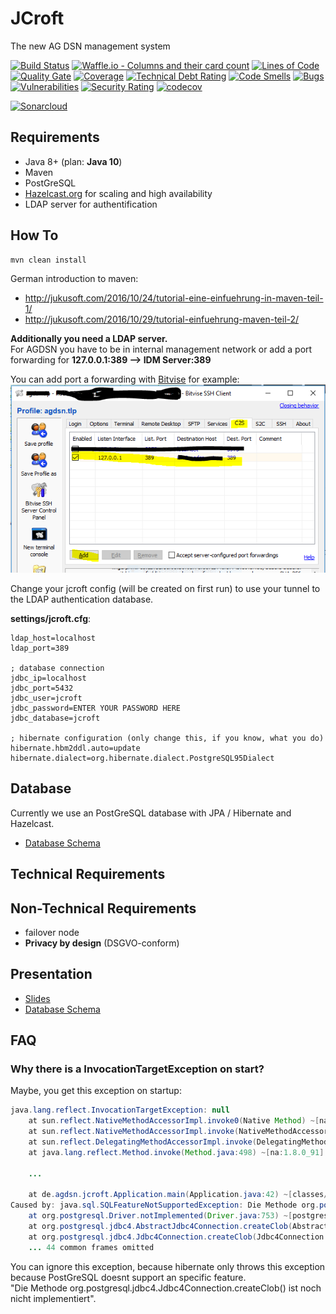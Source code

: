 # JCroft

The new AG DSN management system

[![Build Status](https://travis-ci.org/JGDSN/jcroft.svg?branch=master)](https://travis-ci.org/JGDSN/jcroft)
[![Waffle.io - Columns and their card count](https://badge.waffle.io/JGDSN/jcroft.svg?columns=all)](https://waffle.io/JGDSN/jcroft)
[![Lines of Code](https://sonarcloud.io/api/project_badges/measure?project=de.agdsn%3Ajcroft&metric=ncloc)](https://sonarcloud.io/dashboard/index/de.agdsn%3Ajcroft) 
[![Quality Gate](https://sonarcloud.io/api/project_badges/measure?project=de.agdsn%3Ajcroft&metric=alert_status)](https://sonarcloud.io/dashboard/index/de.agdsn%3Ajcroft) 
[![Coverage](https://sonarcloud.io/api/project_badges/measure?project=de.agdsn%3Ajcroft&metric=coverage)](https://sonarcloud.io/dashboard/index/de.agdsn%3Ajcroft) 
[![Technical Debt Rating](https://sonarcloud.io/api/project_badges/measure?project=de.agdsn%3Ajcroft&metric=sqale_index)](https://sonarcloud.io/dashboard/index/de.agdsn%3Ajcroft) 
[![Code Smells](https://sonarcloud.io/api/project_badges/measure?project=de.agdsn%3Ajcroft&metric=code_smells)](https://sonarcloud.io/dashboard/index/de.agdsn%3Ajcroft) 
[![Bugs](https://sonarcloud.io/api/project_badges/measure?project=de.agdsn%3Ajcroft&metric=bugs)](https://sonarcloud.io/dashboard/index/de.agdsn%3Ajcroft) 
[![Vulnerabilities](https://sonarcloud.io/api/project_badges/measure?project=de.agdsn%3Ajcroft&metric=vulnerabilities)](https://sonarcloud.io/dashboard/index/de.agdsn%3Ajcroft) 
[![Security Rating](https://sonarcloud.io/api/project_badges/measure?project=de.agdsn%3Ajcroft&metric=security_rating)](https://sonarcloud.io/dashboard/index/de.agdsn%3Ajcroft) 
[![codecov](https://codecov.io/gh/JGDSN/jcroft/branch/master/graph/badge.svg)](https://codecov.io/gh/JGDSN/jcroft)

[![Sonarcloud](https://sonarcloud.io/api/project_badges/quality_gate?project=de.agdsn%3Ajcroft)](https://sonarcloud.io/dashboard/index/de.agdsn%3Ajcroft)

## Requirements

  - Java 8+ (plan: **Java 10**)
  - Maven
  - PostGreSQL
  - [Hazelcast.org](http://hazelcast.org) for scaling and high availability
  - LDAP server for authentification

## How To

```bash
mvn clean install
```

German introduction to maven:

  - http://jukusoft.com/2016/10/24/tutorial-eine-einfuehrung-in-maven-teil-1/
  - http://jukusoft.com/2016/10/29/tutorial-einfuehrung-maven-teil-2/
  
**Additionally you need a LDAP server.**\
For AGDSN you have to be in internal management network or add a port forwarding for **127.0.0.1:389 --> IDM Server:389**

You can add port a forwarding with [Bitvise]() for example:
![Bitvise Configuration](./docs/images/bitvise.png)

Change your jcroft config (will be created on first run) to use your tunnel to the LDAP authentication database.

**settings/jcroft.cfg**:
```text
ldap_host=localhost
ldap_port=389

; database connection
jdbc_ip=localhost
jdbc_port=5432
jdbc_user=jcroft
jdbc_password=ENTER YOUR PASSWORD HERE
jdbc_database=jcroft

; hibernate configuration (only change this, if you know, what you do)
hibernate.hbm2ddl.auto=update
hibernate.dialect=org.hibernate.dialect.PostgreSQL95Dialect

```

## Database

Currently we use an PostGreSQL database with JPA / Hibernate and Hazelcast.

  - [Database Schema](https://app.sqldbm.com/MySQL/Share/Hm_yVRXiAIDjSQ1FbBmW8EGFrngIE8md_DYjF4jNYw0)

## Technical Requirements

## Non-Technical Requirements

  - failover node
  - **Privacy by design** (DSGVO-conform)
  
## Presentation

  - [Slides](https://slides.com/juku/deck)
  - [Database Schema](https://app.sqldbm.com/MySQL/Share/Hm_yVRXiAIDjSQ1FbBmW8EGFrngIE8md_DYjF4jNYw0)
  
## FAQ

### Why there is a InvocationTargetException on start?

Maybe, you get this exception on startup:
```java
java.lang.reflect.InvocationTargetException: null
	at sun.reflect.NativeMethodAccessorImpl.invoke0(Native Method) ~[na:1.8.0_91]
	at sun.reflect.NativeMethodAccessorImpl.invoke(NativeMethodAccessorImpl.java:62) ~[na:1.8.0_91]
	at sun.reflect.DelegatingMethodAccessorImpl.invoke(DelegatingMethodAccessorImpl.java:43) ~[na:1.8.0_91]
	at java.lang.reflect.Method.invoke(Method.java:498) ~[na:1.8.0_91]
	
	...
	
	at de.agdsn.jcroft.Application.main(Application.java:42) ~[classes/:na]
Caused by: java.sql.SQLFeatureNotSupportedException: Die Methode org.postgresql.jdbc4.Jdbc4Connection.createClob() ist noch nicht implementiert.
	at org.postgresql.Driver.notImplemented(Driver.java:753) ~[postgresql-9.1-901-1.jdbc4.jar:na]
	at org.postgresql.jdbc4.AbstractJdbc4Connection.createClob(AbstractJdbc4Connection.java:52) ~[postgresql-9.1-901-1.jdbc4.jar:na]
	at org.postgresql.jdbc4.Jdbc4Connection.createClob(Jdbc4Connection.java:21) ~[postgresql-9.1-901-1.jdbc4.jar:na]
	... 44 common frames omitted
```

You can ignore this exception, because hibernate only throws this exception because PostGreSQL doesnt support an specific feature.\
"Die Methode org.postgresql.jdbc4.Jdbc4Connection.createClob() ist noch nicht implementiert".
